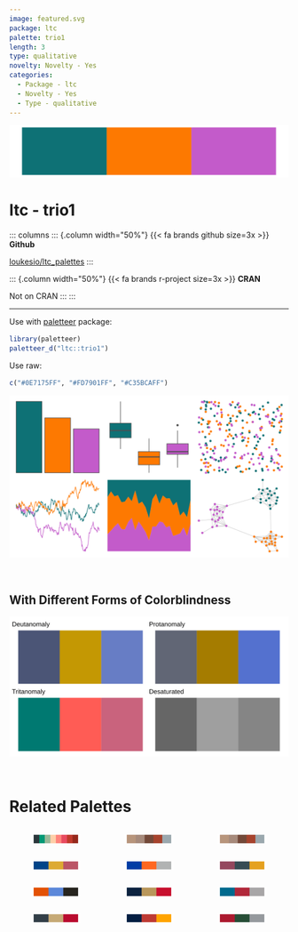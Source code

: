 ```yaml
---
image: featured.svg
package: ltc
palette: trio1
length: 3
type: qualitative
novelty: Novelty - Yes
categories:
  - Package - ltc
  - Novelty - Yes
  - Type - qualitative
---
```


![](featured.svg)

# ltc - trio1 

::: columns
::: {.column width="50%"}
{{< fa brands github size=3x >}}
**Github**

[loukesio/ltc_palettes](https://github.com/loukesio/ltc_palettes)
:::

::: {.column width="50%"}
{{< fa brands r-project size=3x >}}
**CRAN**

Not on CRAN
:::
:::

<hr> 

Use with [paletteer](https://emilhvitfeldt.github.io/paletteer/) package:

```r
library(paletteer)
paletteer_d("ltc::trio1")
```

Use raw:

```r
c("#0E7175FF", "#FD7901FF", "#C35BCAFF")
``` 

![](examples.png) 

  <br>
  
  ## With Different Forms of Colorblindness
  
  ![](colorblind.svg) 

<br>

# Related Palettes

<div class="list" style="display: grid; grid-template-columns: auto auto auto;"> <figure class="figure">
<a href="../../awtools/a_palette/"> <img src="../../awtools/a_palette/featured.svg" style="width: 100%;" class="figure-img"></a>
</figure> <figure class="figure">
<a href="../../ButterflyColors/hamadryas_feronia/"> <img src="../../ButterflyColors/hamadryas_feronia/featured.svg" style="width: 100%;" class="figure-img"></a>
</figure> <figure class="figure">
<a href="../../ButterflyColors/hamadryas_feronia/"> <img src="../../ButterflyColors/hamadryas_feronia/featured.svg" style="width: 100%;" class="figure-img"></a>
</figure> <figure class="figure">
<a href="../../khroma/highcontrast/"> <img src="../../khroma/highcontrast/featured.svg" style="width: 100%;" class="figure-img"></a>
</figure> <figure class="figure">
<a href="../../nbapalettes/knicks/"> <img src="../../nbapalettes/knicks/featured.svg" style="width: 100%;" class="figure-img"></a>
</figure> <figure class="figure">
<a href="../../ltc/trio4/"> <img src="../../ltc/trio4/featured.svg" style="width: 100%;" class="figure-img"></a>
</figure> <figure class="figure">
<a href="../../nbapalettes/cavaliers_90s/"> <img src="../../nbapalettes/cavaliers_90s/featured.svg" style="width: 100%;" class="figure-img"></a>
</figure> <figure class="figure">
<a href="../../nbapalettes/pelicans/"> <img src="../../nbapalettes/pelicans/featured.svg" style="width: 100%;" class="figure-img"></a>
</figure> <figure class="figure">
<a href="../../ggthemes/wsj_dem_rep/"> <img src="../../ggthemes/wsj_dem_rep/featured.svg" style="width: 100%;" class="figure-img"></a>
</figure> <figure class="figure">
<a href="../../nbapalettes/bulls_city/"> <img src="../../nbapalettes/bulls_city/featured.svg" style="width: 100%;" class="figure-img"></a>
</figure> <figure class="figure">
<a href="../../nbapalettes/warriors_city/"> <img src="../../nbapalettes/warriors_city/featured.svg" style="width: 100%;" class="figure-img"></a>
</figure> <figure class="figure">
<a href="../../nbapalettes/bucks_00s/"> <img src="../../nbapalettes/bucks_00s/featured.svg" style="width: 100%;" class="figure-img"></a>
</figure> 
</div>
